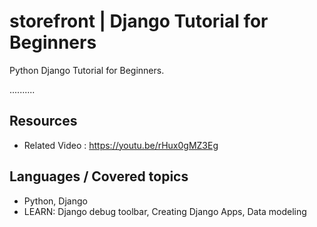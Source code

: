 # storefront | Django Tutorial for Beginners


Python Django Tutorial for Beginners.


..........

## Resources
+ Related Video : https://youtu.be/rHux0gMZ3Eg

## Languages / Covered topics
+ Python, Django
+ LEARN: Django debug toolbar, Creating Django Apps, Data modeling
